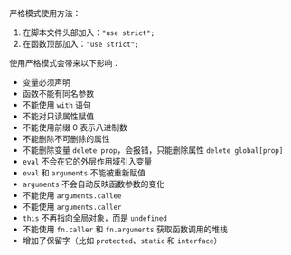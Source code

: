 严格模式使用方法：

1. 在脚本文件头部加入：`"use strict";`
2. 在函数顶部加入：`"use strict";`



使用严格模式会带来以下影响：

- 变量必须声明
- 函数不能有同名参数
- 不能使用 `with` 语句
- 不能对只读属性赋值
- 不能使用前缀 0 表示八进制数
- 不能删除不可删除的属性
- 不能删除变量 `delete prop`，会报错，只能删除属性 `delete global[prop]`
- `eval` 不会在它的外层作用域引入变量
- `eval` 和 `arguments` 不能被重新赋值
- `arguments` 不会自动反映函数参数的变化
- 不能使用 `arguments.callee`
- 不能使用 `arguments.caller`
- `this` 不再指向全局对象，而是 `undefined`
- 不能使用 `fn.caller` 和 `fn.arguments` 获取函数调用的堆栈
- 增加了保留字（比如 `protected`、`static` 和 `interface`）